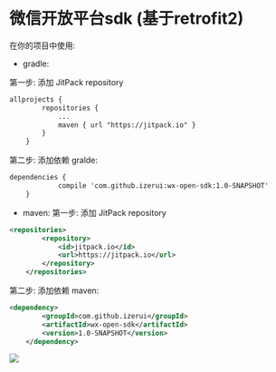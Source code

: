 # 微信开放平台sdk (基于retrofit2)

在你的项目中使用:

* gradle:

第一步: 添加 JitPack repository
```xml
allprojects {
		repositories {
			...
			maven { url "https://jitpack.io" }
		}
	}
```
第二步: 添加依赖
gralde:
```xml
dependencies {
	        compile 'com.github.izerui:wx-open-sdk:1.0-SNAPSHOT'
	}
```

* maven:
第一步: 添加 JitPack repository
```xml
<repositories>
		<repository>
		    <id>jitpack.io</id>
		    <url>https://jitpack.io</url>
		</repository>
	</repositories>
```
第二步: 添加依赖
maven:
```xml
<dependency>
	    <groupId>com.github.izerui</groupId>
	    <artifactId>wx-open-sdk</artifactId>
	    <version>1.0-SNAPSHOT</version>
	</dependency>
```

[![](https://jitpack.io/v/izerui/wx-open-sdk.svg)](https://jitpack.io/#izerui/wx-open-sdk)